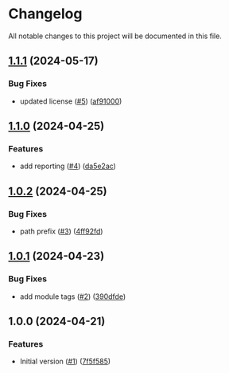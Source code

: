 # Changelog

All notable changes to this project will be documented in this file.

## [1.1.1](https://github.com/acai-consulting/terraform-aws-acf-org-ou-mgmt/compare/1.1.0...1.1.1) (2024-05-17)


### Bug Fixes

* updated license ([#5](https://github.com/acai-consulting/terraform-aws-acf-org-ou-mgmt/issues/5)) ([af91000](https://github.com/acai-consulting/terraform-aws-acf-org-ou-mgmt/commit/af91000a626a0d91e59da7c67ff7c45e6d192d70))

## [1.1.0](https://github.com/acai-consulting/terraform-aws-acf-org-ou-mgmt/compare/1.0.2...1.1.0) (2024-04-25)


### Features

* add reporting ([#4](https://github.com/acai-consulting/terraform-aws-acf-org-ou-mgmt/issues/4)) ([da5e2ac](https://github.com/acai-consulting/terraform-aws-acf-org-ou-mgmt/commit/da5e2ac3fdefe1cfcf2ddf33177b298cee41903c))

## [1.0.2](https://github.com/acai-consulting/terraform-aws-acf-org-ou-mgmt/compare/1.0.1...1.0.2) (2024-04-25)


### Bug Fixes

* path prefix ([#3](https://github.com/acai-consulting/terraform-aws-acf-org-ou-mgmt/issues/3)) ([4ff92fd](https://github.com/acai-consulting/terraform-aws-acf-org-ou-mgmt/commit/4ff92fdd005f2401d1eae071bcfa9831249ff490))

## [1.0.1](https://github.com/acai-consulting/terraform-aws-acf-org-ou-mgmt/compare/1.0.0...1.0.1) (2024-04-23)


### Bug Fixes

* add module tags ([#2](https://github.com/acai-consulting/terraform-aws-acf-org-ou-mgmt/issues/2)) ([390dfde](https://github.com/acai-consulting/terraform-aws-acf-org-ou-mgmt/commit/390dfdef8e9bd6b935f9bb223f76b84092ab9544))

## 1.0.0 (2024-04-21)


### Features

* Initial version ([#1](https://github.com/acai-consulting/terraform-aws-acf-org-ou-mgmt/issues/1)) ([7f5f585](https://github.com/acai-consulting/terraform-aws-acf-org-ou-mgmt/commit/7f5f585c3037b813763eb29ca54f08b1e38dbc8f))
